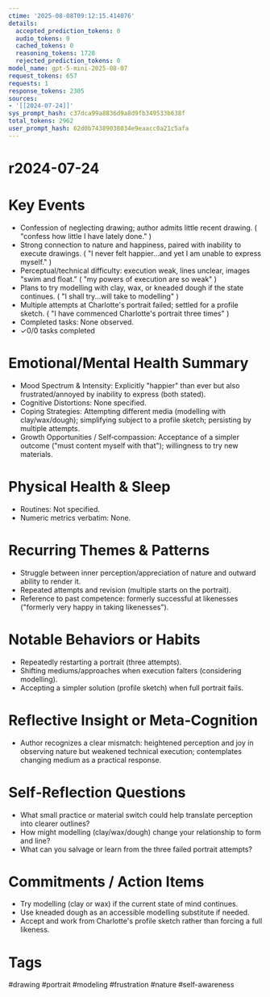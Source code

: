 ```yaml
---
ctime: '2025-08-08T09:12:15.414076'
details:
  accepted_prediction_tokens: 0
  audio_tokens: 0
  cached_tokens: 0
  reasoning_tokens: 1728
  rejected_prediction_tokens: 0
model_name: gpt-5-mini-2025-08-07
request_tokens: 657
requests: 1
response_tokens: 2305
sources:
- '[[2024-07-24]]'
sys_prompt_hash: c37dca99a8836d9a8d9fb349533b638f
total_tokens: 2962
user_prompt_hash: 62d0b74389038034e9eaacc0a21c5afa
---
```

# r2024-07-24

# Key Events
- Confession of neglecting drawing; author admits little recent drawing. ( "confess how little I have lately done." )
- Strong connection to nature and happiness, paired with inability to execute drawings. ( "I never felt happier...and yet I am unable to express myself." )
- Perceptual/technical difficulty: execution weak, lines unclear, images "swim and float." ( "my powers of execution are so weak" )
- Plans to try modelling with clay, wax, or kneaded dough if the state continues. ( "I shall try...will take to modelling" )
- Multiple attempts at Charlotte's portrait failed; settled for a profile sketch. ( "I have commenced Charlotte's portrait three times" )
- Completed tasks: None observed.
- ✓0/0 tasks completed

# Emotional/Mental Health Summary
- Mood Spectrum & Intensity: Explicitly "happier" than ever but also frustrated/annoyed by inability to express (both stated).
- Cognitive Distortions: None specified.
- Coping Strategies: Attempting different media (modelling with clay/wax/dough); simplifying subject to a profile sketch; persisting by multiple attempts.
- Growth Opportunities / Self‑compassion: Acceptance of a simpler outcome ("must content myself with that"); willingness to try new materials.

# Physical Health & Sleep
- Routines: Not specified.
- Numeric metrics verbatim: None.

# Recurring Themes & Patterns
- Struggle between inner perception/appreciation of nature and outward ability to render it.
- Repeated attempts and revision (multiple starts on the portrait).
- Reference to past competence: formerly successful at likenesses ("formerly very happy in taking likenesses").

# Notable Behaviors or Habits
- Repeatedly restarting a portrait (three attempts).
- Shifting mediums/approaches when execution falters (considering modelling).
- Accepting a simpler solution (profile sketch) when full portrait fails.

# Reflective Insight or Meta‑Cognition
- Author recognizes a clear mismatch: heightened perception and joy in observing nature but weakened technical execution; contemplates changing medium as a practical response.

# Self‑Reflection Questions
- What small practice or material switch could help translate perception into clearer outlines?
- How might modelling (clay/wax/dough) change your relationship to form and line?
- What can you salvage or learn from the three failed portrait attempts?

# Commitments / Action Items
- Try modelling (clay or wax) if the current state of mind continues.
- Use kneaded dough as an accessible modelling substitute if needed.
- Accept and work from Charlotte's profile sketch rather than forcing a full likeness.

# Tags
#drawing #portrait #modeling #frustration #nature #self-awareness